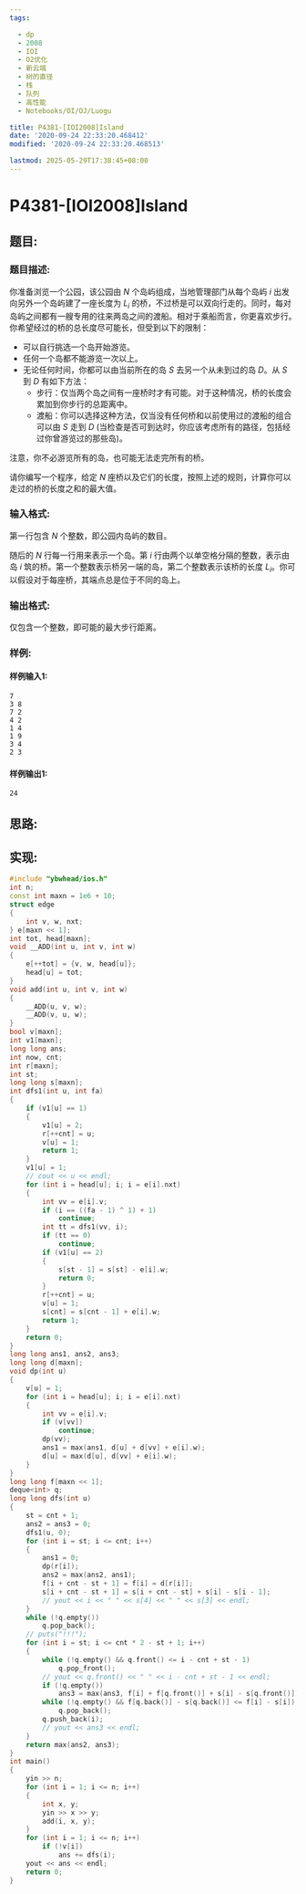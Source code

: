 ```yaml
---
tags: 

  - dp
  - 2008
  - IOI
  - O2优化
  - 新云端
  - 树的直径
  - 栈
  - 队列
  - 高性能
  - Notebooks/OI/OJ/Luogu

title: P4381-[IOI2008]Island
date: '2020-09-24 22:33:20.468412'
modified: '2020-09-24 22:33:20.468513'

lastmod: 2025-05-29T17:38:45+08:00
---
```


# P4381-[IOI2008]Island

## 题目:

### 题目描述:
你准备浏览一个公园，该公园由 $N$ 个岛屿组成，当地管理部门从每个岛屿 $i$ 出发向另外一个岛屿建了一座长度为 $L_i$ 的桥，不过桥是可以双向行走的。同时，每对岛屿之间都有一艘专用的往来两岛之间的渡船。相对于乘船而言，你更喜欢步行。你希望经过的桥的总长度尽可能长，但受到以下的限制：

- 可以自行挑选一个岛开始游览。
- 任何一个岛都不能游览一次以上。
- 无论任何时间，你都可以由当前所在的岛 $S$ 去另一个从未到过的岛 $D$。从 $S$ 到 $D$ 有如下方法：
  - 步行：仅当两个岛之间有一座桥时才有可能。对于这种情况，桥的长度会累加到你步行的总距离中。
  - 渡船：你可以选择这种方法，仅当没有任何桥和以前使用过的渡船的组合可以由 $S$ 走到 $D$ (当检查是否可到达时，你应该考虑所有的路径，包括经过你曾游览过的那些岛)。

注意，你不必游览所有的岛，也可能无法走完所有的桥。

请你编写一个程序，给定 $N$ 座桥以及它们的长度，按照上述的规则，计算你可以走过的桥的长度之和的最大值。

### 输入格式:

第一行包含 $N$ 个整数，即公园内岛屿的数目。

随后的 $N$ 行每一行用来表示一个岛。第 $i$ 行由两个以单空格分隔的整数，表示由岛 $i$ 筑的桥。第一个整数表示桥另一端的岛，第二个整数表示该桥的长度 $L_i$。你可以假设对于每座桥，其端点总是位于不同的岛上。

### 输出格式:

仅包含一个整数，即可能的最大步行距离。

### 样例:

#### 样例输入1:

``` 
7
3 8
7 2
4 2
1 4
1 9
3 4
2 3
```

#### 样例输出1:

``` 
24
```

## 思路:

## 实现:

``` cpp
#include "ybwhead/ios.h"
int n;
const int maxn = 1e6 + 10;
struct edge
{
    int v, w, nxt;
} e[maxn << 1];
int tot, head[maxn];
void __ADD(int u, int v, int w)
{
    e[++tot] = {v, w, head[u]};
    head[u] = tot;
}
void add(int u, int v, int w)
{
    __ADD(u, v, w);
    __ADD(v, u, w);
}
bool v[maxn];
int v1[maxn];
long long ans;
int now, cnt;
int r[maxn];
int st;
long long s[maxn];
int dfs1(int u, int fa)
{
    if (v1[u] == 1)
    {
        v1[u] = 2;
        r[++cnt] = u;
        v[u] = 1;
        return 1;
    }
    v1[u] = 1;
    // cout << u << endl;
    for (int i = head[u]; i; i = e[i].nxt)
    {
        int vv = e[i].v;
        if (i == ((fa - 1) ^ 1) + 1)
            continue;
        int tt = dfs1(vv, i);
        if (tt == 0)
            continue;
        if (v1[u] == 2)
        {
            s[st - 1] = s[st] - e[i].w;
            return 0;
        }
        r[++cnt] = u;
        v[u] = 1;
        s[cnt] = s[cnt - 1] + e[i].w;
        return 1;
    }
    return 0;
}
long long ans1, ans2, ans3;
long long d[maxn];
void dp(int u)
{
    v[u] = 1;
    for (int i = head[u]; i; i = e[i].nxt)
    {
        int vv = e[i].v;
        if (v[vv])
            continue;
        dp(vv);
        ans1 = max(ans1, d[u] + d[vv] + e[i].w);
        d[u] = max(d[u], d[vv] + e[i].w);
    }
}
long long f[maxn << 1];
deque<int> q;
long long dfs(int u)
{
    st = cnt + 1;
    ans2 = ans3 = 0;
    dfs1(u, 0);
    for (int i = st; i <= cnt; i++)
    {
        ans1 = 0;
        dp(r[i]);
        ans2 = max(ans2, ans1);
        f[i + cnt - st + 1] = f[i] = d[r[i]];
        s[i + cnt - st + 1] = s[i + cnt - st] + s[i] - s[i - 1];
        // yout << i << " " << s[4] << " " << s[3] << endl;
    }
    while (!q.empty())
        q.pop_back();
    // puts("!!!");
    for (int i = st; i <= cnt * 2 - st + 1; i++)
    {
        while (!q.empty() && q.front() <= i - cnt + st - 1)
            q.pop_front();
        // yout << q.front() << " " << i - cnt + st - 1 << endl;
        if (!q.empty())
            ans3 = max(ans3, f[i] + f[q.front()] + s[i] - s[q.front()]);
        while (!q.empty() && f[q.back()] - s[q.back()] <= f[i] - s[i])
            q.pop_back();
        q.push_back(i);
        // yout << ans3 << endl;
    }
    return max(ans2, ans3);
}
int main()
{
    yin >> n;
    for (int i = 1; i <= n; i++)
    {
        int x, y;
        yin >> x >> y;
        add(i, x, y);
    }
    for (int i = 1; i <= n; i++)
        if (!v[i])
            ans += dfs(i);
    yout << ans << endl;
    return 0;
}
```
